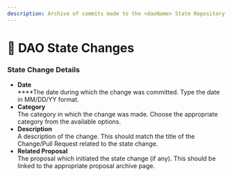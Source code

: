 ```yaml
---
description: Archive of commits made to the <daoName> State Repository
---
```


# 🔏 DAO State Changes

### State Change Details

* **Date**\
  ****The date during which the change was committed. Type the date in MM/DD/YY format.
* **Category**\
  The category in which the change was made. Choose the appropriate category from the available options.
* **Description**\
  A description of the change. This should match the title of the Change/Pull Request related to the state change.
* **Related Proposal**\
  The proposal which initiated the state change (if any). This should be linked to the appropriate proposal archive page.
